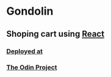 # Gondolin

## Shoping cart using [React](https://reactjs.org/) 

### [Deployed at](https://sohamviradiya.github.io/Gondolin/)
### [The Odin Project](https://www.theodinproject.com/lessons/node-path-javascript-shopping-cart)

